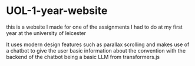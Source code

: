 # UOL-1-year-website
this is a website I made for one of the assignments I had to do at my first year at the university of leicester

It uses modern design features such as parallax scrolling and makes use of a chatbot to give the user basic information about the convention with the backend of the chatbot being a basic LLM from transformers.js
